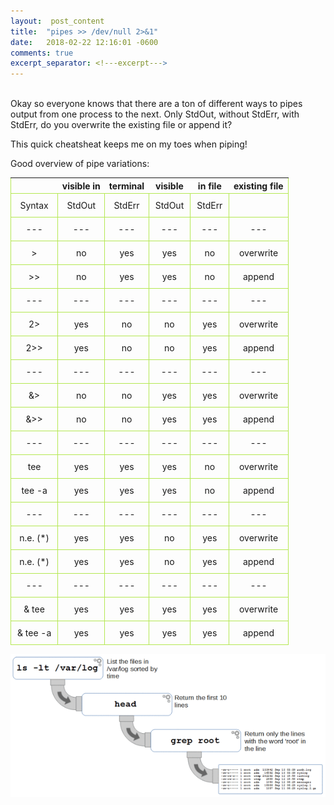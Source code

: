 ```yaml
---
layout:  post_content
title:  "pipes >> /dev/null 2>&1"
date:   2018-02-22 12:16:01 -0600
comments: true
excerpt_separator: <!---excerpt--->
---
```


<br>
Okay so everyone knows that there are a ton of different ways to pipes
output from one process to the next. Only StdOut, without StdErr, with StdErr,
do you overwrite the existing file or append it?

This quick cheatsheat keeps me on my toes when piping!
<!---excerpt--->
<style>
table {
    border-collapse: collapse;
}
tr,td {
  text-align: center;
  border: 1px solid #b5e853;
  padding: 10px;
}
</style>


Good overview of pipe variations:

| | visible in| terminal  |  visible| in file  | existing file
---|---|---|---|---|---
  Syntax  |  StdOut  |  StdErr  |  StdOut  |  StdErr  |      
---|---|---|---|---|---
    >     |    no   |   yes   |   yes    |    no   | overwrite
    >>    |    no   |   yes   |   yes    |    no   |  append
    ---|---|---|---|---|---
   2>     |   yes   |    no   |    no    |   yes   | overwrite
   2>>    |   yes   |    no   |    no    |   yes   |  append
   ---|---|---|---|---|---
   &>     |    no   |    no   |   yes    |   yes   | overwrite
   &>>    |    no   |    no   |   yes    |   yes   |  append
   ---|---|---|---|---|---
 | tee    |   yes   |   yes   |   yes    |    no   | overwrite
 | tee -a |   yes   |   yes   |   yes    |    no   |  append
 ---|---|---|---|---|---
 n.e. (*) |   yes   |   yes   |    no    |   yes   | overwrite
 n.e. (*) |   yes   |   yes   |    no    |   yes   |  append
 ---|---|---|---|---|---
|& tee    |   yes   |   yes   |   yes    |   yes   | overwrite
|& tee -a |   yes   |   yes   |   yes    |   yes   |  append



![pipe example](../assets/img/pipes-02.png)
